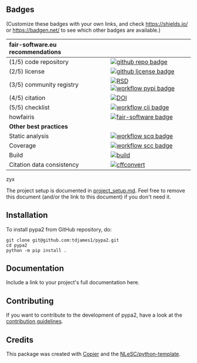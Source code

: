 ## Badges

(Customize these badges with your own links, and check https://shields.io/ or https://badgen.net/ to see which other badges are available.)

| fair-software.eu recommendations | |
| :-- | :--  |
| (1/5) code repository              | [![github repo badge](https://img.shields.io/badge/github-repo-000.svg?logo=github&labelColor=gray&color=blue)](https://github.com/tdjames1/pypa2) |
| (2/5) license                      | [![github license badge](https://img.shields.io/github/license/tdjames1/pypa2)](https://github.com/tdjames1/pypa2) |
| (3/5) community registry           | [![RSD](https://img.shields.io/badge/rsd-pypa2-00a3e3.svg)](https://www.research-software.nl/software/pypa2) [![workflow pypi badge](https://img.shields.io/pypi/v/pypa2.svg?colorB=blue)](https://pypi.python.org/project/pypa2/) |
| (4/5) citation                     | [![DOI](https://zenodo.org/badge/DOI/<replace-with-created-DOI>.svg)](https://doi.org/<replace-with-created-DOI>)|
| (5/5) checklist                    | [![workflow cii badge](https://bestpractices.coreinfrastructure.org/projects/<replace-with-created-project-identifier>/badge)](https://bestpractices.coreinfrastructure.org/projects/<replace-with-created-project-identifier>) |
| howfairis                          | [![fair-software badge](https://img.shields.io/badge/fair--software.eu-%E2%97%8F%20%20%E2%97%8F%20%20%E2%97%8F%20%20%E2%97%8F%20%20%E2%97%8B-yellow)](https://fair-software.eu) |
| **Other best practices**           | &nbsp; |
| Static analysis                    | [![workflow scq badge](https://sonarcloud.io/api/project_badges/measure?project=tdjames1_pypa2&metric=alert_status)](https://sonarcloud.io/dashboard?id=tdjames1_pypa2) |
| Coverage                           | [![workflow scc badge](https://sonarcloud.io/api/project_badges/measure?project=tdjames1_pypa2&metric=coverage)](https://sonarcloud.io/dashboard?id=tdjames1_pypa2) || Documentation                      | [![Documentation Status](https://readthedocs.org/projects/pypa2/badge/?version=latest)](https://pypa2.readthedocs.io/en/latest/?badge=latest) || **GitHub Actions**                 | &nbsp; |
| Build                              | [![build](https://github.com/tdjames1/pypa2/actions/workflows/build.yml/badge.svg)](https://github.com/tdjames1/pypa2/actions/workflows/build.yml) |
| Citation data consistency          | [![cffconvert](https://github.com/tdjames1/pypa2/actions/workflows/cffconvert.yml/badge.svg)](https://github.com/tdjames1/pypa2/actions/workflows/cffconvert.yml) || SonarCloud                         | [![sonarcloud](https://github.com/tdjames1/pypa2/actions/workflows/sonarcloud.yml/badge.svg)](https://github.com/tdjames1/pypa2/actions/workflows/sonarcloud.yml) |## How to use pypa2

zyx

The project setup is documented in [project_setup.md](project_setup.md). Feel free to remove this document (and/or the link to this document) if you don't need it.

## Installation

To install pypa2 from GitHub repository, do:

```console
git clone git@github.com:tdjames1/pypa2.git
cd pypa2
python -m pip install .
```

## Documentation

Include a link to your project's full documentation here.

## Contributing

If you want to contribute to the development of pypa2,
have a look at the [contribution guidelines](CONTRIBUTING.md).

## Credits

This package was created with [Copier](https://github.com/copier-org/copier) and the [NLeSC/python-template](https://github.com/NLeSC/python-template).
